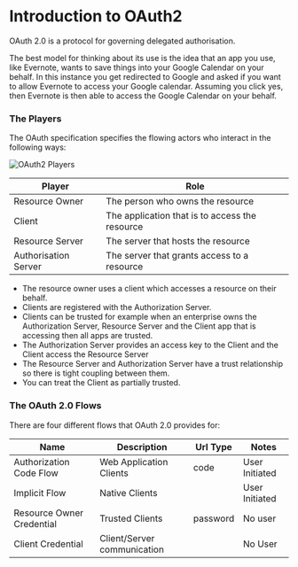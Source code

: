 # Introduction to OAuth2

OAuth 2.0 is a protocol for governing delegated authorisation. 

The best model for thinking about its use is the idea that an app you use, like Evernote, wants to save things into your Google Calendar on your behalf. In this instance you get redirected to Google and asked if you want to allow Evernote to access your Google calendar. Assuming you click yes, then Evernote is then able to access the Google Calendar on your behalf.



### The Players

The OAuth specification specifies the flowing actors who interact in the following ways:



![OAuth2 Players](D:\Code\secondlife\Blog\.images\oauth2-overview-players.png)





| Player               | Role                                           |
| -------------------- | ---------------------------------------------- |
| Resource Owner       | The person who owns the resource               |
| Client               | The application that is to access the resource |
| Resource Server      | The server that hosts the resource             |
| Authorisation Server | The server that grants access to a resource    |



- The resource owner uses a client which accesses a resource on their behalf.
- Clients are registered with the Authorization Server.
- Clients can be trusted for example when an enterprise owns the Authorization Server, Resource Server and the Client app that is accessing then all apps are trusted.
- The Authorization Server provides an access key to the Client and the Client access the Resource Server
- The Resource Server and Authorization Server have a trust relationship so there is tight coupling between them.
- You can treat the Client as partially trusted.



### The OAuth 2.0 Flows

There are four different flows that OAuth 2.0 provides for:

| Name                      | Description                 | Url Type | Notes          |
| ------------------------- | --------------------------- | -------- | -------------- |
| Authorization Code Flow   | Web Application Clients     | code     | User Initiated |
| Implicit Flow             | Native Clients              |          | User Initiated |
| Resource Owner Credential | Trusted Clients             | password | No user        |
| Client Credential         | Client/Server communication |          | No User        |


